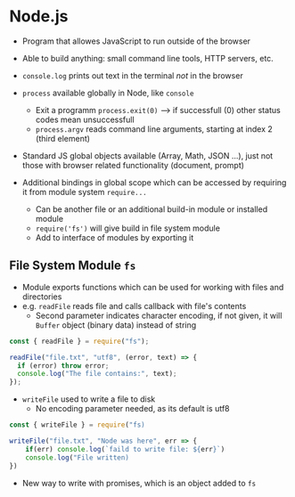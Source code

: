 # Node.js

- Program that allowes JavaScript to run outside of the browser
- Able to build anything: small command line tools, HTTP servers, etc.

- `console.log` prints out text in the terminal _not_ in the browser
- `process` available globally in Node, like `console`
  - Exit a programm `process.exit(0)` --> if successfull (0) other status codes mean unsuccessfull
  - `process.argv` reads command line arguments, starting at index 2 (third element)
- Standard JS global objects available (Array, Math, JSON ...), just not those with browser related functionality (document, prompt)
- Additional bindings in global scope which can be accessed by requiring it from module system `require...`
  - Can be another file or an additional build-in module or installed module
  - `require('fs')` will give build in file system module
  - Add to interface of modules by exporting it

## File System Module `fs`

- Module exports functions which can be used for working with files and directories
- e.g. `readFile` reads file and calls callback with file's contents
  - Second parameter indicates character encoding, if not given, it will `Buffer` object (binary data) instead of string

```js
const { readFile } = require("fs");

readFile("file.txt", "utf8", (error, text) => {
  if (error) throw error;
  console.log("The file contains:", text);
});
```

- `writeFile` used to write a file to disk
  - No encoding parameter needed, as its default is utf8

```js
const { writeFile } = require("fs)

writeFile("file.txt", "Node was here", err => {
    if(err) console.log(`faild to write file: ${err}`)
    console.log("File written)
})
```

- New way to write with promises, which is an object added to `fs`

